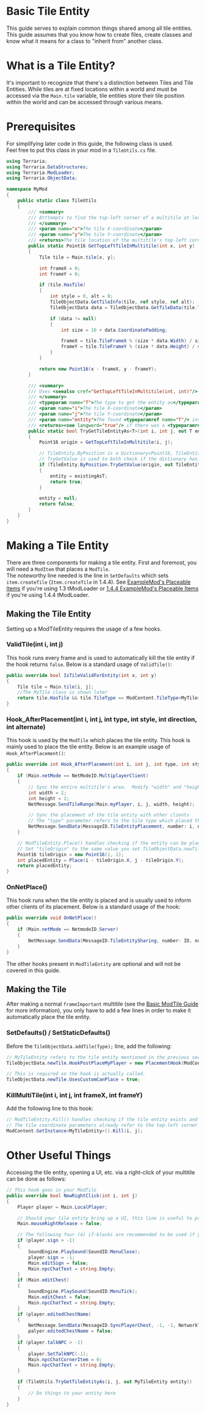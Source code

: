 # Basic Tile Entity
This guide serves to explain common things shared among all tile entities.  
This guide assumes that you know how to create files, create classes and know what it means for a class to "inherit from" another class.

# What is a Tile Entity?
It's important to recognize that there's a distinction between Tiles and Tile Entities.  While tiles are at fixed locations within a world and must be accessed via the `Main.tile` variable, tile entities store their tile position within the world and can be accessed through various means.

# Prerequisites
For simplifying later code in this guide, the following class is used.  
Feel free to put this class in your mod in a `TileUtils.cs` file.
```cs
using Terraria;
using Terraria.DataStructures;
using Terraria.ModLoader;
using Terraria.ObjectData;

namespace MyMod
{
	public static class TileUtils
	{
		/// <summary>
		/// Atttempts to find the top-left corner of a multitile at location (<paramref name="x"/>, <paramref name="y"/>)
		/// </summary>
		/// <param name="x">The tile X-coordinate</param>
		/// <param name="y">The tile Y-coordinate</param>
		/// <returns>The tile location of the multitile's top-left corner, or the input location if no tile is present or the tile is not part of a multitile</returns>
		public static Point16 GetTopLeftTileInMultitile(int x, int y)
        {
			Tile tile = Main.tile[x, y];

			int frameX = 0;
			int frameY = 0;

			if (tile.HasTile)
            {
				int style = 0, alt = 0;
				TileObjectData.GetTileInfo(tile, ref style, ref alt);
				TileObjectData data = TileObjectData.GetTileData(tile.TileType, style, alt);

				if (data != null)
                {
					int size = 16 + data.CoordinatePadding;

					frameX = tile.TileFrameX % (size * data.Width) / size;
					frameY = tile.TileFrameY % (size * data.Height) / size;
				}
			}

			return new Point16(x - frameX, y - frameY);
		}

		/// <summary>
		/// Uses <seealso cref="GetTopLeftTileInMultitile(int, int)"/> to try to get the entity bound to the multitile at (<paramref name="i"/>, <paramref name="j"/>).
		/// </summary>
		/// <typeparam name="T">The type to get the entity as</typeparam>
		/// <param name="i">The tile X-coordinate</param>
		/// <param name="j">The tile Y-coordinate</param>
		/// <param name="entity">The found <typeparamref name="T"/> instance, if there was one.</param>
		/// <returns><see langword="true"/> if there was a <typeparamref name="T"/> instance, or <see langword="false"/> if there was no entity present OR the entity was not a <typeparamref name="T"/> instance.</returns>
		public static bool TryGetTileEntityAs<T>(int i, int j, out T entity) where T : TileEntity
        {
			Point16 origin = GetTopLeftTileInMultitile(i, j);

			// TileEntity.ByPosition is a Dictionary<Point16, TileEntity> which contains all placed TileEntity instances in the world
			// TryGetValue is used to both check if the dictionary has the key, origin, and get the value from that key if it's there
			if (TileEntity.ByPosition.TryGetValue(origin, out TileEntity existing) && existing is T existingAsT)
            {
				entity = existingAsT;
				return true;
			}

			entity = null;
			return false;
		}
	}
}
```

# Making a Tile Entity
There are three components for making a tile entity.  First and foremost, you will need a `ModItem` that places a `ModTile`.  
The noteworthy line needed is the line in `SetDefaults` which sets `item.createTile` (`Item.createTile` in 1.4.4).  See [ExampleMod's Placeable Items](https://github.com/tModLoader/tModLoader/tree/1.3/ExampleMod/Items/Placeable) if you're using 1.3 tModLoader or [1.4.4 ExampleMod's Placeable Items](https://github.com/tModLoader/tModLoader/tree/1.4.4/ExampleMod/Content/Items/Placeable) if you're using 1.4.4 tModLoader.

## Making the Tile Entity
Setting up a ModTileEntity requires the usage of a few hooks.

### ValidTile(int i, int j)
This hook runs every frame and is used to automatically kill the tile entity if the hook returns `false`.  Below is a standard usage of `ValidTile()`:
```cs
public override bool IsTileValidForEntity(int x, int y)
{
    Tile tile = Main.tile[i, j];
    //The MyTile class is shown later
    return tile.HasTile && tile.TileType == ModContent.TileType<MyTile>();
}
```

### Hook_AfterPlacement(int i, int j, int type, int style, int direction, int alternate)
This hook is used by the `ModTile` which places the tile entity.  This hook is mainly used to place the tile entity.  Below is an example usage of `Hook_AfterPlacement()`:
```cs
public override int Hook_AfterPlacement(int i, int j, int type, int style, int direction, int alternate)
{
    if (Main.netMode == NetModeID.MultiplayerClient)
    {
        // Sync the entire multitile's area.  Modify "width" and "height" to the size of your multitile in tiles
        int width = 2;
        int height = 2;
        NetMessage.SendTileRange(Main.myPlayer, i, j, width, height);

        // Sync the placement of the tile entity with other clients
        // The "type" parameter refers to the tile type which placed the tile entity, so "Type" (the type of the tile entity) needs to be used here instead
        NetMessage.SendData(MessageID.TileEntityPlacement, number: i, number2: j, number3: Type);
    }

    // ModTileEntity.Place() handles checking if the entity can be placed, then places it for you
    // Set "tileOrigin" to the same value you set TileObjectData.newTile.Origin to in the ModTile
    Point16 tileOrigin = new Point16(1, 1);
    int placedEntity = Place(i - tileOrigin.X, j - tileOrigin.Y);
    return placedEntity;
}
```

### OnNetPlace()
This hook runs when the tile entity is placed and is usually used to inform other clients of its placement.  Below is a standard usage of the hook:
```cs
public override void OnNetPlace()
{
    if (Main.netMode == NetmodeID.Server)
    {
        NetMessage.SendData(MessageID.TileEntitySharing, number: ID, number2: Position.X, number3: Position.Y);
    }
}
```

The other hooks present in `ModTileEntity` are optional and will not be covered in this guide.

## Making the Tile
After making a normal `frameImportant` multitile (see the [Basic ModTile Guide](https://github.com/tModLoader/tModLoader/wiki/Basic-Tile) for more information), you only have to add a few lines in order to make it automatically place the tile entity.

### SetDefaults() / SetStaticDefaults()
Before the `TileObjectData.addTile(Type);` line, add the following:
```cs
// MyTileEntity refers to the tile entity mentioned in the previous section
TileObjectData.newTile.HookPostPlaceMyPlayer = new PlacementHook(ModContent.GetInstance<MyTileEntity>().Hook_AfterPlacement, -1, 0, false);

// This is required so the hook is actually called.
TileObjectData.newTile.UsesCustomCanPlace = true;
```

### KillMultiTile(int i, int j, int frameX, int frameY)
Add the following line to this hook:
```cs
// ModTileEntity.Kill() handles checking if the tile entity exists and destroying it if it does exist in the world for you
// The tile coordinate parameters already refer to the top-left corner of the multitile
ModContent.GetInstance<MyTileEntity>().Kill(i, j);
```

# Other Useful Things
Accessing the tile entity, opening a UI, etc. via a right-click of your multitile can be done as follows:
```cs
// This hook goes in your ModTile
public override bool NewRightClick(int i, int j)
{
    Player player = Main.LocalPlayer;

    // Should your tile entity bring up a UI, this line is useful to prevent item slots from misbehaving
    Main.mouseRightRelease = false;

    // The following four (4) if-blocks are recommended to be used if your multitile opens a UI when right clicked:
    if (player.sign > -1)
    {
        SoundEngine.PlaySound(SoundID.MenuClose);
        player.sign = -1;
        Main.editSign = false;
        Main.npcChatText = string.Empty;
    }
    if (Main.editChest)
    {
        SoundEngine.PlaySound(SoundID.MenuTick);
        Main.editChest = false;
        Main.npcChatText = string.Empty;
    }
    if (player.editedChestName)
    {
        NetMessage.SendData(MessageID.SyncPlayerChest, -1, -1, NetworkText.FromLiteral(Main.chest[player.chest].name), player.chest, 1f);
        palyer.editedChestName = false;
    }
    if (player.talkNPC > -1)
    {
        player.SetTalkNPC(-1);
        Main.npcChatCornerItem = 0;
        Main.npcChatText = string.Empty;
    }

    if (TileUtils.TryGetTileEntityAs(i, j, out MyTileEntity entity))
    {
        // Do things to your entity here
    }
}
```